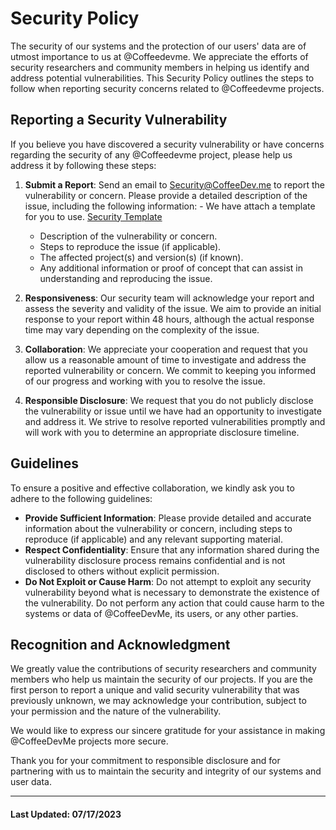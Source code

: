 # Security Policy

The security of our systems and the protection of our users' data are of utmost importance to us at @Coffeedevme. We appreciate the efforts of security researchers and community members in helping us identify and address potential vulnerabilities. This Security Policy outlines the steps to follow when reporting security concerns related to @Coffeedevme projects. 

## Reporting a Security Vulnerability

If you believe you have discovered a security vulnerability or have concerns regarding the security of any @Coffeedevme project, please help us address it by following these steps:

1. **Submit a Report**: Send an email to [Security@CoffeeDev.me](mailto:Security@CoffeeDev.me) to report the vulnerability or concern. Please provide a detailed description of the issue, including the following information: - We have attach a template for you to use. [Security Template](/SECURITY-EMAIL.md)
   - Description of the vulnerability or concern.
   - Steps to reproduce the issue (if applicable).
   - The affected project(s) and version(s) (if known).
   - Any additional information or proof of concept that can assist in understanding and reproducing the issue.

2. **Responsiveness**: Our security team will acknowledge your report and assess the severity and validity of the issue. We aim to provide an initial response to your report within 48 hours, although the actual response time may vary depending on the complexity of the issue.

3. **Collaboration**: We appreciate your cooperation and request that you allow us a reasonable amount of time to investigate and address the reported vulnerability or concern. We commit to keeping you informed of our progress and working with you to resolve the issue.

4. **Responsible Disclosure**: We request that you do not publicly disclose the vulnerability or issue until we have had an opportunity to investigate and address it. We strive to resolve reported vulnerabilities promptly and will work with you to determine an appropriate disclosure timeline.

## Guidelines

To ensure a positive and effective collaboration, we kindly ask you to adhere to the following guidelines:

- **Provide Sufficient Information**: Please provide detailed and accurate information about the vulnerability or concern, including steps to reproduce (if applicable) and any relevant supporting material.
- **Respect Confidentiality**: Ensure that any information shared during the vulnerability disclosure process remains confidential and is not disclosed to others without explicit permission.
- **Do Not Exploit or Cause Harm**: Do not attempt to exploit any security vulnerability beyond what is necessary to demonstrate the existence of the vulnerability. Do not perform any action that could cause harm to the systems or data of @CoffeeDevMe, its users, or any other parties.

## Recognition and Acknowledgment

We greatly value the contributions of security researchers and community members who help us maintain the security of our projects. If you are the first person to report a unique and valid security vulnerability that was previously unknown, we may acknowledge your contribution, subject to your permission and the nature of the vulnerability.

We would like to express our sincere gratitude for your assistance in making @CoffeeDevMe projects more secure.

Thank you for your commitment to responsible disclosure and for partnering with us to maintain the security and integrity of our systems and user data.

---
#### Last Updated: 07/17/2023
